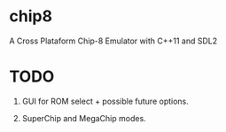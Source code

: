 chip8
=====

A Cross Plataform Chip-8 Emulator with C++11 and SDL2



# TODO

1. GUI for ROM select +  possible future options.

2. SuperChip and MegaChip modes.
